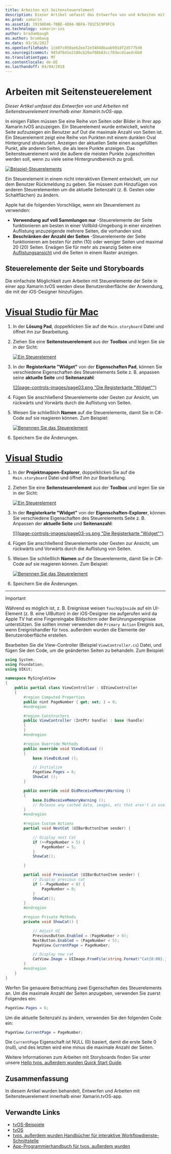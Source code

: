 ```yaml
---
title: Arbeiten mit Seitensteuerelement
description: Dieser Artikel umfasst das Entwerfen von und Arbeiten mit Seitensteuerelement innerhalb einer Xamarin.tvOS-app.
ms.prod: xamarin
ms.assetid: 19198D46-7BBE-4D04-9BFA-7D1C5C9F9FC6
ms.technology: xamarin-ios
author: bradumbaugh
ms.author: brumbaug
ms.date: 03/16/2017
ms.openlocfilehash: 1cb07c050aeb2ee72e34048baab991df2d5775d0
ms.sourcegitcommit: 945df041e2180cb20af08b83cc703ecd1aedc6b0
ms.translationtype: MT
ms.contentlocale: de-DE
ms.lasthandoff: 04/04/2018
---
```

# <a name="working-with-page-control"></a>Arbeiten mit Seitensteuerelement

_Dieser Artikel umfasst das Entwerfen von und Arbeiten mit Seitensteuerelement innerhalb einer Xamarin.tvOS-app._

In einigen Fällen müssen Sie eine Reihe von Seiten oder Bilder in Ihrer app Xamarin.tvOS anzuzeigen. Ein Steuerelement wurde entwickelt, welche Seite aufzuzeigen ein Benutzer auf Out die maximale Anzahl von Seiten ist. Ein Steuerelement zeigt eine Reihe von Punkten mit einem dunklen Oval Hintergrund strukturiert. Anzeigen der aktuellen Seite einen ausgefüllten Punkt, alle anderen Seiten, die als leere Punkte anzeigen. Das Seitensteuerelement wird die äußere die meisten Punkte zugeschnitten werden soll, wenn zu viele seine Hintergrundbereich zu groß.

[![](page-controls-images/page01.png "Beispiel-Steuerelements")](page-controls-images/page01.png#lightbox)

Ein Steuerelement in einem nicht interaktiven Element entwickelt, um nur dem Benutzer Rückmeldung zu geben. Sie müssen zum Hinzufügen von anderen Steuerelementen um die aktuelle Seitenzahl (z. B. Gesten oder Schaltflächen) zu ändern.

Apple hat die folgenden Vorschläge, wenn ein Steuerelement zu verwenden:

- **Verwendung auf voll Sammlungen nur** -Steuerelemente der Seite funktionieren am besten in einer Vollbild-Umgebung in einer einzelnen Auflistung anzuzeigende mehrere Seiten, die vorhanden sind.
- **Beschränken der Anzahl der Seiten** -Steuerelemente der Seite funktionieren am besten für zehn (10) oder weniger Seiten und maximal 20 (20) Seiten. Erwägen Sie für mehr als zwanzig Seiten eine [Auflistungsansicht](~/ios/tvos/user-interface/collection-views.md) und die Seiten in einem Raster anzeigen.

<a name="Page-Controls-and-Storyboards" />

## <a name="page-controls-and-storyboards"></a>Steuerelemente der Seite und Storyboards

Die einfachste Möglichkeit zum Arbeiten mit Steuerelemente der Seite in einer app Xamarin.tvOS werden diese Benutzeroberfläche der Anwendung, die mit der iOS-Designer hinzufügen.

# <a name="visual-studio-for-mactabvsmac"></a>[Visual Studio für Mac](#tab/vsmac)

    
1. In der **Lösung Pad**, doppelklicken Sie auf die `Main.storyboard` Datei und öffnet ihn zur Bearbeitung.
1. Ziehen Sie eine **Seitensteuerelement** aus der **Toolbox** und legen Sie sie in der Sicht: 

    [![](page-controls-images/page02.png "Ein Steuerelement")](page-controls-images/page02.png#lightbox)
1. In der **Registerkarte "Widget"** von der **Eigenschaften Pad**, können Sie verschiedene Eigenschaften des Steuerelements Seite z. B. anpassen seine **aktuelle Seite** und **Seitenanzahl**: 

    [![](page-controls-images/page03.png "Die Registerkarte "Widget"")](page-controls-images/page03.png#lightbox)
1. Fügen Sie anschließend Steuerelemente oder Gesten zur Ansicht, um rückwärts und Vorwärts durch die Auflistung von Seiten.
1. Weisen Sie schließlich **Namen** auf die Steuerelemente, damit Sie in C#-Code auf sie reagieren können. Zum Beispiel: 

    [![](page-controls-images/page04.png "Benennen Sie das Steuerelement")](page-controls-images/page04.png#lightbox)
1. Speichern Sie die Änderungen.
    

# <a name="visual-studiotabvswin"></a>[Visual Studio](#tab/vswin)

    
1. In der **Projektmappen-Explorer**, doppelklicken Sie auf die `Main.storyboard` Datei und öffnet ihn zur Bearbeitung.
1. Ziehen Sie eine **Seitensteuerelement** aus der **Toolbox** und legen Sie sie in der Sicht: 

    [![](page-controls-images/page02-vs.png "Ein Steuerelement")](page-controls-images/page02-vs.png#lightbox)
1. In der **Registerkarte "Widget"** von der **Eigenschaften-Explorer**, können Sie verschiedene Eigenschaften des Steuerelements Seite z. B. Anpassen der **aktuelle Seite** und **Seitenanzahl**: 

    [![](page-controls-images/page03-vs.png "Die Registerkarte "Widget"")](page-controls-images/page03-vs.png#lightbox)
1. Fügen Sie anschließend Steuerelemente oder Gesten zur Ansicht, um rückwärts und Vorwärts durch die Auflistung von Seiten.
1. Weisen Sie schließlich **Namen** auf die Steuerelemente, damit Sie in C#-Code auf sie reagieren können. Zum Beispiel: 

    [![](page-controls-images/page04-vs.png "Benennen Sie das Steuerelement")](page-controls-images/page04-vs.png#lightbox)
1. Speichern Sie die Änderungen.
    

-----

> [!IMPORTANT]
> Während es möglich ist, z. B. Ereignisse weisen `TouchUpInside` auf ein UI-Element (z. B. eine UIButton) in der iOS-Designer nie aufgerufen wird da Apple TV hat eine Fingereingabe Bildschirm oder Berührungsereignisse unterstützen. Sie sollten immer verwenden die `Primary Action` Ereignis aus, wenn Ereignishandler für tvos. außerdem wurden die Elemente der Benutzeroberfläche erstellen.




Bearbeiten Sie die View-Controller (Beispiel `ViewController.cs`) Datei, und fügen Sie den Code, um die geänderten Seiten zu behandeln. Zum Beispiel:

```csharp
using System;
using Foundation;
using UIKit;

namespace MySingleView
{
    public partial class ViewController : UIViewController
    {
        #region Computed Properties
        public nint PageNumber { get; set; } = 0;
        #endregion

        #region Constructors
        public ViewController (IntPtr handle) : base (handle)
        {
        }
        #endregion

        #region Override Methods
        public override void ViewDidLoad ()
        {
            base.ViewDidLoad ();

            // Initialize
            PageView.Pages = 6;
            ShowCat ();
        }

        public override void DidReceiveMemoryWarning ()
        {
            base.DidReceiveMemoryWarning ();
            // Release any cached data, images, etc that aren't in use.
        }
        #endregion

        #region Custom Actions
        partial void NextCat (UIBarButtonItem sender) {

            // Display next Cat
            if (++PageNumber > 5) {
                PageNumber = 5;
            }
            ShowCat();

        }

        partial void PreviousCat (UIBarButtonItem sender) {
            // Display previous cat
            if (--PageNumber < 0) {
                PageNumber = 0;
            }
            ShowCat();
        }
        #endregion

        #region Private Methods
        private void ShowCat() {

            // Adjust UI
            PreviousButton.Enabled = (PageNumber > 0);
            NextButton.Enabled = (PageNumber < 5);
            PageView.CurrentPage = PageNumber;

            // Display new cat
            CatView.Image = UIImage.FromFile(string.Format("Cat{0:00}.jpg",PageNumber+1));
        }
        #endregion
    }
}
```

Werfen Sie genauere Betrachtung zwei Eigenschaften des Steuerelements an. Um die maximale Anzahl der Seiten anzugeben, verwenden Sie zuerst Folgendes ein:

```csharp
PageView.Pages = 6;
```

Um die aktuelle Seitenzahl zu ändern, verwenden Sie den folgenden Code ein:

```csharp
PageView.CurrentPage = PageNumber;
```

Die `CurrentPage` Eigenschaft ist NULL (0) basiert, damit die erste Seite 0 (null), und des letzten wird eine minus die maximale Anzahl der Seiten.

Weitere Informationen zum Arbeiten mit Storyboards finden Sie unter unsere [Hello tvos. außerdem wurden Quick Start Guide](~/ios/tvos/get-started/hello-tvos.md). 

<a name="Summary" />

## <a name="summary"></a>Zusammenfassung

In diesem Artikel wurden behandelt, Entwerfen und Arbeiten mit Seitensteuerelement innerhalb einer Xamarin.tvOS-app.



## <a name="related-links"></a>Verwandte Links

- [tvOS-Beispiele](https://developer.xamarin.com/samples/tvos/all/)
- [tvOS](https://developer.apple.com/tvos/)
- [tvos. außerdem wurden Handbücher für interaktive Workflowdienste-Schnittstelle](https://developer.apple.com/tvos/human-interface-guidelines/)
- [App-Programmierhandbuch für tvos. außerdem wurden](https://developer.apple.com/library/prerelease/tvos/documentation/General/Conceptual/AppleTV_PG/)
